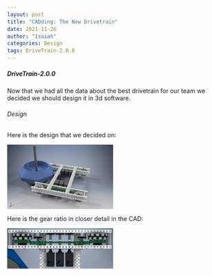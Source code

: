 ```yaml
---
layout: post
title: "CADding: The New Drivetrain"
date: 2021-11-26
author: "Isaiah"
categories: Design 
tags: DriveTrain-2.0.0
---
```

##### DriveTrain-2.0.0

Now that we had all the data about the best drivetrain for our team we decided we should design it in 3d software. 

###### Design

Here is the design that we decided on:

<img class="responsive-img" style="vertical-align:top" width="49%" src="/assets/pics/building/robot-2/1x3x1_6m_drivetrain_centered_motors.png">

Here is the gear ratio in closer detail in the CAD:

<img class="responsive-img" style="vertical-align:top" width="49%" src="/assets/pics/building/robot-2/cadoftrain.png">
